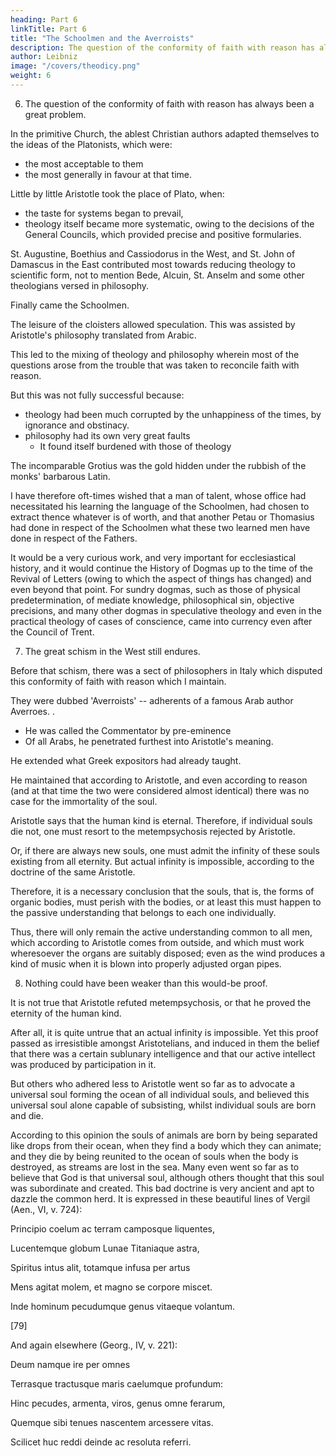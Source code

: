 ```yaml
---
heading: Part 6
linkTitle: Part 6
title: "The Schoolmen and the Averroists"
description: The question of the conformity of faith with reason has always been a great problem
author: Leibniz
image: "/covers/theodicy.png"
weight: 6
---
```



6. The question of the conformity of faith with reason has always been a great problem.

In the primitive Church, the ablest Christian authors adapted themselves to the ideas of the Platonists, which were:
- the most acceptable to them
- the most generally in favour at that time.

Little by little Aristotle took the place of Plato, when:
- the taste for systems began to prevail,
- theology itself became more systematic, owing to the decisions of the General Councils, which provided precise and positive formularies. 

St. Augustine, Boethius and Cassiodorus in the West, and St. John of Damascus in the East contributed most towards reducing theology to scientific form, not to mention Bede, Alcuin, St. Anselm and some other theologians versed in philosophy.

Finally came the Schoolmen. 

The leisure of the cloisters allowed speculation. This was assisted by Aristotle's philosophy translated from Arabic.

This led to the mixing of theology and philosophy wherein most of the questions arose from the trouble that was taken to reconcile faith with reason.

But this was not fully successful because:
- theology had been much corrupted by the unhappiness of the times, by ignorance and obstinacy. 
- philosophy had its own very great faults
  - It found itself burdened with those of theology

<!-- which in its turn was suffering from association with a philosophy that was very obscure and very imperfect.  -->


The incomparable Grotius was the gold hidden under the rubbish of the monks' barbarous Latin.

I have therefore oft-times wished that a man of talent, whose office had necessitated his learning the language of the Schoolmen, had chosen to extract thence whatever is of worth, and that another Petau or Thomasius had done in respect of the Schoolmen what these two learned men have done in respect of the Fathers.

It would be a very curious work, and very important for ecclesiastical history, and it would continue the History of Dogmas up to the time of the Revival of Letters (owing to which the aspect of things has changed) and even beyond that point. For sundry dogmas, such as those of physical predetermination, of mediate knowledge, philosophical sin, objective precisions, and many other dogmas in speculative theology and even in the practical theology of cases of conscience, came into currency even after the Council of Trent.


7. The great schism in the West still endures.

Before that schism, there was a sect of philosophers in Italy which disputed this conformity of faith with reason which I maintain.

They were dubbed 'Averroists' -- adherents of a famous Arab author Averroes. .
- He was called the Commentator by pre-eminence
- Of all Arabs, he penetrated furthest into Aristotle's meaning. 

He extended what Greek expositors had already taught. 

He maintained that according to Aristotle, and even according to reason (and at that time the two were considered almost identical) there was no case for the immortality of the soul.

Aristotle says that the human kind is eternal. Therefore, if individual souls die not, one must resort to the metempsychosis rejected by Aristotle.

Or, if there are always new souls, one must admit the infinity of these souls existing from all eternity. But actual infinity is impossible, according to the doctrine of the same Aristotle. 

Therefore, it is a necessary conclusion that the souls, that is, the forms of organic bodies, must perish with the bodies, or at least this must happen to the passive understanding that belongs to each one individually. 

Thus, there will only remain the active understanding common to all men, which according to Aristotle comes from outside, and which must work wheresoever the organs are suitably disposed; even as the wind produces a kind of music when it is blown into properly adjusted organ pipes.


8. Nothing could have been weaker than this would-be proof. 

It is not true that Aristotle refuted metempsychosis, or that he proved the eternity of the human kind. 

After all, it is quite untrue that an actual infinity is impossible. Yet this proof passed as irresistible amongst Aristotelians, and induced in them the belief that there was a certain sublunary intelligence and that our active intellect was produced by participation in it.

But others who adhered less to Aristotle went so far as to advocate a universal soul forming the ocean of all individual souls, and believed this universal soul alone capable of subsisting, whilst individual souls are born and die. 

According to this opinion the souls of animals are born by being separated like drops from their ocean, when they find a body which they can animate; and they die by being reunited to the ocean of souls when the body is destroyed, as streams are lost in the sea. Many even went so far as to believe that God is that universal soul, although others thought that this soul was subordinate and created. This bad doctrine is very ancient and apt to dazzle the common herd. It is expressed in these beautiful lines of Vergil (Aen., VI, v. 724):

Principio coelum ac terram camposque liquentes,

Lucentemque globum Lunae Titaniaque astra,

Spiritus intus alit, totamque infusa per artus

Mens agitat molem, et magno se corpore miscet.

Inde hominum pecudumque genus vitaeque volantum.

[79]

And again elsewhere (Georg., IV, v. 221):

Deum namque ire per omnes

Terrasque tractusque maris caelumque profundum:

Hinc pecudes, armenta, viros, genus omne ferarum,

Quemque sibi tenues nascentem arcessere vitas.

Scilicet huc reddi deinde ac resoluta referri.


